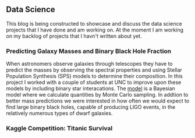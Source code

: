 <script src="https://cdn.mathjax.org/mathjax/latest/MathJax.js?config=TeX-AMS-MML_HTMLorMML" type="text/javascript"></script>

## Data Science

This blog is being constructed to showcase and discuss the data science projects that I have done and am working on. At the moment I am working on my backlog of projects that I havn't written about yet. 

### Predicting Galaxy Masses and Binary Black Hole Fraction
When astronomers observe galaxies through telescopes they have to predict the masses by observing the spectral properties and using Stellar Population Synthesis (SPS) models to determine their composition. In this project I worked with a couple of students at UNC to improve upon these models by including binary star interacations. The [model](https://michael-hoffman.github.io/DG_SPS) is a Bayesian model where we calculate quantities by Monte Carlo sampling. In addtion to better mass predictions we were interested in how often we would expect to find large binary black holes, capable of producing LIGO events, in the relatively numerous types of dwarf galaxies.

### Kaggle Competition: Titanic Survival
